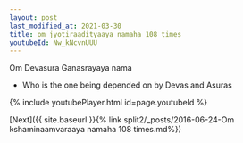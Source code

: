 ```yaml
---
layout: post
last_modified_at: 2021-03-30
title: om jyotiraadityaaya namaha 108 times
youtubeId: Nw_kNcvnUUU
---
```

 
 
Om Devasura Ganasrayaya nama 
 
 -  Who is the one being depended on by Devas and Asuras 
 
  
 
  
 
 
 
 
 
 


{% include youtubePlayer.html id=page.youtubeId %}
 
[Next]({{ site.baseurl }}{% link  split2/_posts/2016-06-24-Om kshaminaamvaraaya namaha 108 times.md%})
 
